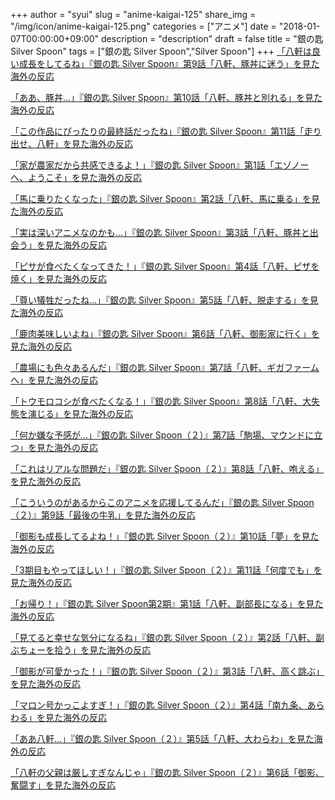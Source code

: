 +++
author = "syui"
slug = "anime-kaigai-125"
share_img = "/img/icon/anime-kaigai-125.png"
categories = ["アニメ"]
date = "2018-01-07T00:00:00+09:00"
description = "description"
draft = false
title = "銀の匙 Silver Spoon"
tags = ["銀の匙 Silver Spoon","Silver Spoon"]
+++
<a href="http://asnyaro.blog129.fc2.com/blog-entry-1004.html" rel="nofollow" target="_blank" title="「八軒は良い成長をしてるね」『銀の匙 Silver Spoon』第9話「八軒、豚丼に迷う」を見た海外の反応">「八軒は良い成長をしてるね」『銀の匙 Silver Spoon』第9話「八軒、豚丼に迷う」を見た海外の反応</a>

<a href="http://asnyaro.blog129.fc2.com/blog-entry-1016.html" rel="nofollow" target="_blank" title="「ああ、豚丼…」『銀の匙 Silver Spoon』第10話「八軒、豚丼と別れる」を見た海外の反応">「ああ、豚丼…」『銀の匙 Silver Spoon』第10話「八軒、豚丼と別れる」を見た海外の反応</a>

<a href="http://asnyaro.blog129.fc2.com/blog-entry-1026.html" rel="nofollow" target="_blank" title="「この作品にぴったりの最終話だったね」『銀の匙 Silver Spoon』第11話「走り出せ、八軒」を見た海外の反応">「この作品にぴったりの最終話だったね」『銀の匙 Silver Spoon』第11話「走り出せ、八軒」を見た海外の反応</a>

<a href="http://asnyaro.blog129.fc2.com/blog-entry-919.html" rel="nofollow" target="_blank" title="「家が農家だから共感できるよ！」『銀の匙 Silver Spoon』第1話「エゾノーへ、ようこそ」を見た海外の反応">「家が農家だから共感できるよ！」『銀の匙 Silver Spoon』第1話「エゾノーへ、ようこそ」を見た海外の反応</a>

<a href="http://asnyaro.blog129.fc2.com/blog-entry-929.html" rel="nofollow" target="_blank" title="「馬に乗りたくなった」『銀の匙 Silver Spoon』第2話「八軒、馬に乗る」を見た海外の反応">「馬に乗りたくなった」『銀の匙 Silver Spoon』第2話「八軒、馬に乗る」を見た海外の反応</a>

<a href="http://asnyaro.blog129.fc2.com/blog-entry-940.html" rel="nofollow" target="_blank" title="「実は深いアニメなのかも…」『銀の匙 Silver Spoon』第3話「八軒、豚丼と出会う」を見た海外の反応">「実は深いアニメなのかも…」『銀の匙 Silver Spoon』第3話「八軒、豚丼と出会う」を見た海外の反応</a>

<a href="http://asnyaro.blog129.fc2.com/blog-entry-949.html" rel="nofollow" target="_blank" title="「ピサが食べたくなってきた！」『銀の匙 Silver Spoon』第4話「八軒、ピザを焼く」を見た海外の反応">「ピサが食べたくなってきた！」『銀の匙 Silver Spoon』第4話「八軒、ピザを焼く」を見た海外の反応</a>

<a href="http://asnyaro.blog129.fc2.com/blog-entry-960.html" rel="nofollow" target="_blank" title="「尊い犠牲だったね…」『銀の匙 Silver Spoon』第5話「八軒、脱走する」を見た海外の反応">「尊い犠牲だったね…」『銀の匙 Silver Spoon』第5話「八軒、脱走する」を見た海外の反応</a>

<a href="http://asnyaro.blog129.fc2.com/blog-entry-971.html" rel="nofollow" target="_blank" title="「鹿肉美味しいよね」『銀の匙 Silver Spoon』第6話「八軒、御影家に行く」を見た海外の反応">「鹿肉美味しいよね」『銀の匙 Silver Spoon』第6話「八軒、御影家に行く」を見た海外の反応</a>

<a href="http://asnyaro.blog129.fc2.com/blog-entry-982.html" rel="nofollow" target="_blank" title="「農場にも色々あるんだ」『銀の匙 Silver Spoon』第7話「八軒、ギガファームへ」を見た海外の反応">「農場にも色々あるんだ」『銀の匙 Silver Spoon』第7話「八軒、ギガファームへ」を見た海外の反応</a>

<a href="http://asnyaro.blog129.fc2.com/blog-entry-993.html" rel="nofollow" target="_blank" title="「トウモロコシが食べたくなる！」『銀の匙 Silver Spoon』第8話「八軒、大失態を演じる」を見た海外の反応">「トウモロコシが食べたくなる！」『銀の匙 Silver Spoon』第8話「八軒、大失態を演じる」を見た海外の反応</a>

<a href="http://sow.blog.jp/archives/1000154273.html" rel="nofollow" target="_blank" title="「何か嫌な予感が…」『銀の匙 Silver Spoon（２）』第7話「駒場、マウンドに立つ」を見た海外の反応">「何か嫌な予感が…」『銀の匙 Silver Spoon（２）』第7話「駒場、マウンドに立つ」を見た海外の反応</a>

<a href="http://sow.blog.jp/archives/1000401717.html" rel="nofollow" target="_blank" title="「これはリアルな問題だ」『銀の匙 Silver Spoon（２）』第8話「八軒、咆える」を見た海外の反応">「これはリアルな問題だ」『銀の匙 Silver Spoon（２）』第8話「八軒、咆える」を見た海外の反応</a>

<a href="http://sow.blog.jp/archives/1000633271.html" rel="nofollow" target="_blank" title="「こういうのがあるからこのアニメを応援してるんだ」『銀の匙 Silver Spoon（２）』第9話「最後の牛乳」を見た海外の反応">「こういうのがあるからこのアニメを応援してるんだ」『銀の匙 Silver Spoon（２）』第9話「最後の牛乳」を見た海外の反応</a>

<a href="http://sow.blog.jp/archives/1000839432.html" rel="nofollow" target="_blank" title="「御影も成長してるよね！」『銀の匙 Silver Spoon（２）』第10話「夢」を見た海外の反応">「御影も成長してるよね！」『銀の匙 Silver Spoon（２）』第10話「夢」を見た海外の反応</a>

<a href="http://sow.blog.jp/archives/1001060315.html" rel="nofollow" target="_blank" title="「3期目もやってほしい！」『銀の匙 Silver Spoon（２）』第11話「何度でも」を見た海外の反応">「3期目もやってほしい！」『銀の匙 Silver Spoon（２）』第11話「何度でも」を見た海外の反応</a>

<a href="http://sow.blog.jp/archives/2385317.html" rel="nofollow" target="_blank" title="「お帰り！」『銀の匙 Silver Spoon第2期』第1話「八軒、副部長になる」を見た海外の反応">「お帰り！」『銀の匙 Silver Spoon第2期』第1話「八軒、副部長になる」を見た海外の反応</a>

<a href="http://sow.blog.jp/archives/2556469.html" rel="nofollow" target="_blank" title="「見てると幸せな気分になるね」『銀の匙 Silver Spoon（２）』第2話「八軒、副ぶちょーを拾う」を見た海外の反応">「見てると幸せな気分になるね」『銀の匙 Silver Spoon（２）』第2話「八軒、副ぶちょーを拾う」を見た海外の反応</a>

<a href="http://sow.blog.jp/archives/2761522.html" rel="nofollow" target="_blank" title="「御影が可愛かった！」『銀の匙 Silver Spoon（２）』第3話「八軒、高く跳ぶ」を見た海外の反応">「御影が可愛かった！」『銀の匙 Silver Spoon（２）』第3話「八軒、高く跳ぶ」を見た海外の反応</a>

<a href="http://sow.blog.jp/archives/2983008.html" rel="nofollow" target="_blank" title="「マロン号かっこよすぎ！」『銀の匙 Silver Spoon（２）』第4話「南九条、あらわる」を見た海外の反応">「マロン号かっこよすぎ！」『銀の匙 Silver Spoon（２）』第4話「南九条、あらわる」を見た海外の反応</a>

<a href="http://sow.blog.jp/archives/3186450.html" rel="nofollow" target="_blank" title="「ああ八軒…」『銀の匙 Silver Spoon（２）』第5話「八軒、大わらわ」を見た海外の反応">「ああ八軒…」『銀の匙 Silver Spoon（２）』第5話「八軒、大わらわ」を見た海外の反応</a>

<a href="http://sow.blog.jp/archives/3469200.html" rel="nofollow" target="_blank" title="「八軒の父親は厳しすぎなんじゃ」『銀の匙 Silver Spoon（２）』第6話「御影、奮闘す」を見た海外の反応">「八軒の父親は厳しすぎなんじゃ」『銀の匙 Silver Spoon（２）』第6話「御影、奮闘す」を見た海外の反応</a>
